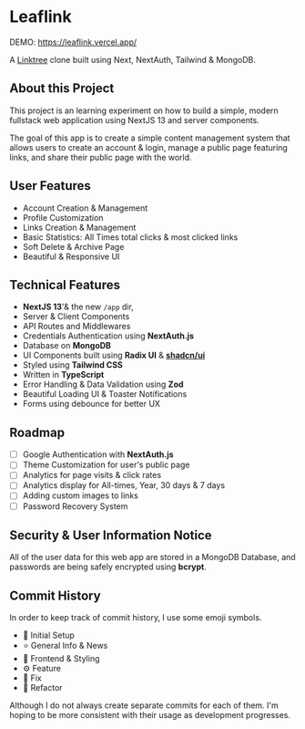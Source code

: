 # Leaflink

DEMO: https://leaflink.vercel.app/

A [Linktree](https://linktr.ee/) clone built using Next, NextAuth, Tailwind & MongoDB.

## About this Project

This project is an learning experiment on how to build a simple, modern fullstack web application using NextJS 13 and server components.

The goal of this app is to create a simple content management system that allows users to create an account & login, manage a public page featuring links, and share their public page with the world.


## User Features
- Account Creation & Management
- Profile Customization
- Links Creation & Management
- Basic Statistics: All Times total clicks & most clicked links
- Soft Delete & Archive Page
- Beautiful & Responsive UI

## Technical Features

- **NextJS 13**'& the new `/app` dir,
- Server & Client Components
- API Routes and Middlewares
- Credentials Authentication using **NextAuth.js**
- Database on **MongoDB**
- UI Components built using **Radix UI** & **[shadcn/ui](https://ui.shadcn.com/)**
- Styled using **Tailwind CSS**
- Written in **TypeScript**
- Error Handling & Data Validation using **Zod**
- Beautiful Loading UI & Toaster Notifications
- Forms using debounce for better UX
## Roadmap

- [ ] Google Authentication with **NextAuth.js**
- [ ] Theme Customization for user's public page
- [ ] Analytics for page visits & click rates
- [ ] Analytics display for All-times, Year, 30 days & 7 days
- [ ] Adding custom images to links
- [ ] Password Recovery System

## Security & User Information Notice

All of the user data for this web app are stored in a MongoDB Database, and passwords are being safely encrypted using **bcrypt**.

## Commit History

In order to keep track of commit history, I use some emoji symbols.

- 👋 Initial Setup
- ⭐ General Info & News
- 🌈 Frontend & Styling
- ⚙️ Feature
- 🔨 Fix
- 📂 Refactor

Although I do not always create separate commits for each of them. I'm hoping to be more consistent with their usage as development progresses.
